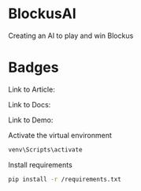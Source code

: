 # BlockusAI
Creating an AI to play and win Blockus

# Badges

Link to Article:

Link to Docs:

Link to Demo:

Activate the virtual environment
```bash
venv\Scripts\activate
```

Install requirements
```bash
pip install -r /requirements.txt
```